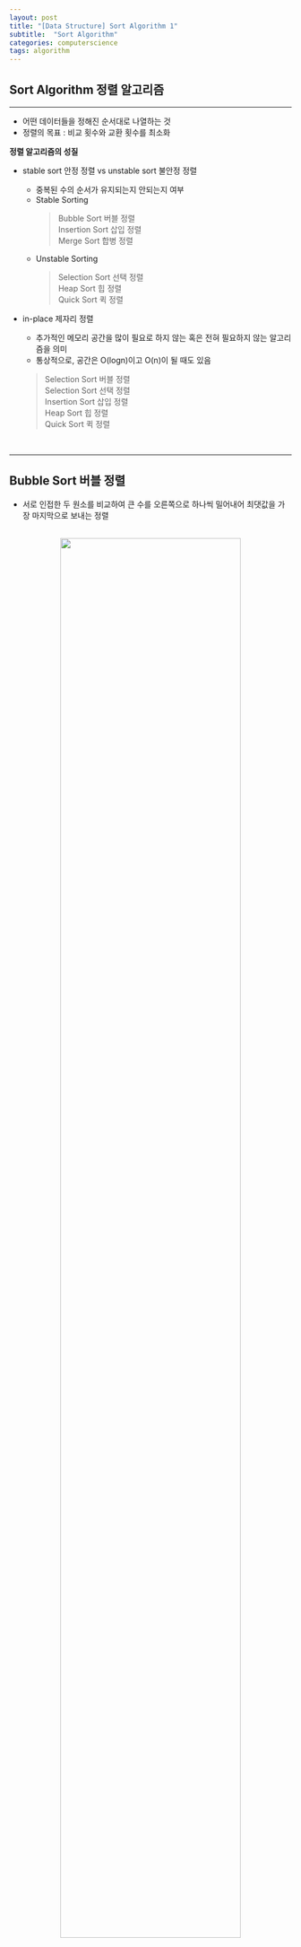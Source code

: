 ```yaml
---
layout: post
title: "[Data Structure] Sort Algorithm 1"
subtitle:  "Sort Algorithm"
categories: computerscience
tags: algorithm
---
```

## Sort Algorithm 정렬 알고리즘
  
----  
  
- 어떤 데이터들을 정해진 순서대로 나열하는 것  
- 정렬의 목표 : 비교 횟수와 교환 횟수를 최소화  
  
**정렬 알고리즘의 성질**  
  
- stable sort 안정 정렬 vs unstable sort 불안정 정렬  
    - 중복된 수의 순서가 유지되는지 안되는지 여부  
    - Stable Sorting  
        > Bubble Sort 버블 정렬  
        > Insertion Sort 삽입 정렬  
        > Merge Sort 합병 정렬  
    - Unstable Sorting  
        > Selection Sort 선택 정렬  
        > Heap Sort 힙 정렬  
        > Quick Sort 퀵 정렬  
  
- in-place 제자리 정렬  
    - 추가적인 메모리 공간을 많이 필요로 하지 않는 혹은 전혀 필요하지 않는 알고리즘을 의미  
    - 통상적으로, 공간은 O(logn)이고 O(n)이 될 때도 있음  
    > Selection Sort 버블 정렬  
    > Selection Sort 선택 정렬  
    > Insertion Sort 삽입 정렬  
    > Heap Sort 힙 정렬  
    > Quick Sort 퀵 정렬  
  
<br>  
  
---  
  
## Bubble Sort 버블 정렬   
  
- 서로 인접한 두 원소를 비교하여 큰 수를 오른쪽으로 하나씩 밀어내어 최댓값을 가장 마지막으로 보내는 정렬  
  
<br>
  
<center><img src="/assets/img/cs_al_210708_1.png" width="80%" height="80%"></center>  
<center>출처 : https://blog.csdn.net/weixin_42022175/article/details/101203937</center>  
<center> 버블 정렬 동작 모습 </center> 
  
<br>

**동작 원리**  
  
1. n개의 데이터가 있는 리스트의 경우 최대 n-1번 반복  
    - 만약 첫번째 사이클에서 데이터가 한번도 교환 된 적이 없다면 이미 정렬된 상태이므로 더 이상 반복하지 않고 반복문 종료  
2. list[0]과 list[1]을 비교하여 큰 수를 뒤 쪽으로 밀어주는 동작을 list[n-1]까지 반복  
    - 만약 list[x-1]이 list[x]보다 크다면 list[x-1]의 데이터와 list[x]의 데이터를 교환 후 list[x]와 list[x+1]를 비교하는 다음 동작 수행  
    - 만약 list[x-1]이 list[x]보다 작다면 넘어가서 list[x]와 list[x+1]를 비교하는 다음 동작 수행  
3. 모든 비교가 끝났으면 반복문 종료  
  
<br>

```python
def bubblesort(data):
    for index in range(len(data) - 1):
        swap = False
        for index2 in range(len(data) - index - 1):
            if data[index2] > data[index2 + 1]:
                data[index2], data[index2 + 1] = data[index2 + 1], data[index2]
                swap = True
        
        if swap == False:
            break
    return data
<center> 버블 정렬을 파이썬으로 구현 </center>
```
  
<br>  
  
---  
  
## Selection Sort 선택 정렬   
  
- 정렬되지 않은 수들 중에 최솟값을 찾아 앞쪽으로 보내는 정렬  
  
<br>
  
<center><img src="/assets/img/cs_al_210708_2.png" width="80%" height="80%"></center>  
<center>출처 : https://blog.csdn.net/weixin_42022175/article/details/101203937</center>  
<center> 선택 정렬 동작 모습 </center> 
  
<br>

**동작 원리**  
  
1. n개의 데이터가 있는 리스트의 경우 n-1번 반복  
2. lowest = stand로 놓고 stand부터 n까지 반복  
    - list[losest]의 데이터가 list[n]의 데이터보다 크면 lowest = n  
3. list[lowest]의 데이터와 list[n]의 데이터 교환 후 list[lowest]와 list[n+1]을 비교하는 다음 동작 수행
4. 모든 비교가 끝났으면 반복문 종료  
  
<br>

```python
def selection_sort(data):
    for stand in range(len(data) - 1):
        lowest = stand
        for index in range(stand + 1, len(data)):
            if data[lowest] > data[index]:
                lowest = index
        data[lowest], data[stand] = data[stand], data[lowest]
    return data
```
<center> 선택 정렬을 파이썬으로 구현 </center>
  
<br>  
  
---  
  
## Insertion Sort 삽입 정렬   
  
- 자료 배열의 모든 요소를 앞에서부터 차례대로 이미 정렬된 배열 부분과 비교 하여, 자신의 위치를 찾아 삽입하는 정렬  
  
<br>
  
<center><img src="/assets/img/cs_al_210708_3.png" width="80%" height="80%"></center>  
<center>출처 : https://blog.csdn.net/weixin_42022175/article/details/101203937</center>  
<center> 삽입 정렬 동작 모습 </center> 
  
<br>

**동작 원리**  
  
1. n개의 데이터가 있는 리스트의 경우 n-1번 반복  
2. list[x]의 데이터를 list[x-1]부터 list[x]의 데이터보다 작은 데이터가 나올 때까지 반복  
    - 만약 list[x]가 list[x-1]보다 작다면 list[x]와 list[x-1] 교환  
    - 만약 list[x]가 list[x-1]보다 크다면 반복을 멈추고 list[x+1]을 비교하는 다음 동작 수행  
4. 모든 비교가 끝났으면 반복문 종료  
  
<br>

```python
def insertion_sort(data):
    for index in range(len(data) - 1):
        for index2 in range(index + 1, 0, -1):
            if data[index2] < data[index2 - 1]:
                data[index2], data[index2 - 1] = data[index2 - 1], data[index2]
            else:
                break
    return data
```
<center> 삽입 정렬을 파이썬으로 구현 </center>
  
<br>
    
----  
  
### 참고  
  
[잔재미코딩](https://www.fun-coding.org/Chapter12-bubblesorting.html)  
[신찬수 교수님 유튜브](https://www.youtube.com/user/cssin829)  
[위키 백과](https://ko.wikipedia.org/wiki/%EC%A0%95%EB%A0%AC_%EC%95%8C%EA%B3%A0%EB%A6%AC%EC%A6%98)  
[Heee's Development Blog](https://gmlwjd9405.github.io/tags#sort)  
[janjanlog](https://velog.io/@roro/%EC%9E%90%EB%A3%8C%EA%B5%AC%EC%A1%B0%EC%95%8C%EA%B3%A0%EB%A6%AC%EC%A6%98-%EA%B7%B8%EB%9E%98%ED%94%84-DFS-BFS)  
  
----  
  

